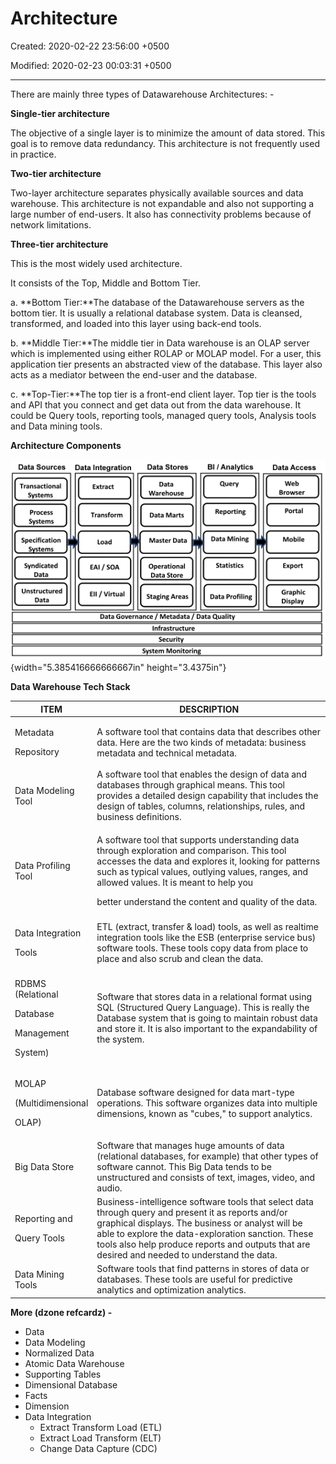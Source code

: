 # Architecture

Created: 2020-02-22 23:56:00 +0500

Modified: 2020-02-23 00:03:31 +0500

---

There are mainly three types of Datawarehouse Architectures: -



**Single-tier architecture**

The objective of a single layer is to minimize the amount of data stored. This goal is to remove data redundancy. This architecture is not frequently used in practice.



**Two-tier architecture**

Two-layer architecture separates physically available sources and data warehouse. This architecture is not expandable and also not supporting a large number of end-users. It also has connectivity problems because of network limitations.



**Three-tier architecture**

This is the most widely used architecture.



It consists of the Top, Middle and Bottom Tier.

a.  **Bottom Tier:**The database of the Datawarehouse servers as the bottom tier. It is usually a relational database system. Data is cleansed, transformed, and loaded into this layer using back-end tools.

b.  **Middle Tier:**The middle tier in Data warehouse is an OLAP server which is implemented using either ROLAP or MOLAP model. For a user, this application tier presents an abstracted view of the database. This layer also acts as a mediator between the end-user and the database.

c.  **Top-Tier:**The top tier is a front-end client layer. Top tier is the tools and API that you connect and get data out from the data warehouse. It could be Query tools, reporting tools, managed query tools, Analysis tools and Data mining tools.



**Architecture Components**

![Data Warehouse Architecture Components](media/Data-Warehousing_Architecture-image1.png){width="5.385416666666667in" height="3.4375in"}



**Data Warehouse Tech Stack**

<table>
<colgroup>
<col style="width: 20%" />
<col style="width: 79%" />
</colgroup>
<thead>
<tr class="header">
<th>ITEM</th>
<th>DESCRIPTION</th>
</tr>
</thead>
<tbody>
<tr class="odd">
<td><p>Metadata</p>
<p>Repository</p></td>
<td>A software tool that contains data that describes other data. Here are the two kinds of metadata: business metadata and technical metadata.</td>
</tr>
<tr class="even">
<td>Data Modeling Tool</td>
<td>A software tool that enables the design of data and databases through graphical means. This tool provides a detailed design capability that includes the design of tables, columns, relationships, rules, and business definitions.</td>
</tr>
<tr class="odd">
<td>Data Profiling Tool</td>
<td><p>A software tool that supports understanding data through exploration and comparison. This tool accesses the data and explores it, looking for patterns such as typical values, outlying values, ranges, and allowed values. It is meant to help you</p>
<p>better understand the content and quality of the data.</p></td>
</tr>
<tr class="even">
<td><p>Data Integration</p>
<p>Tools</p></td>
<td>ETL (extract, transfer &amp; load) tools, as well as realtime integration tools like the ESB (enterprise service bus) software tools. These tools copy data from place to place and also scrub and clean the data.</td>
</tr>
<tr class="odd">
<td><p>RDBMS (Relational</p>
<p>Database</p>
<p>Management</p>
<p>System)</p></td>
<td>Software that stores data in a relational format using SQL (Structured Query Language). This is really the Database system that is going to maintain robust data and store it. It is also important to the expandability of the system.</td>
</tr>
<tr class="even">
<td><p>MOLAP</p>
<p>(Multidimensional</p>
<p>OLAP)</p></td>
<td>Database software designed for data mart-type operations. This software organizes data into multiple dimensions, known as "cubes," to support analytics.</td>
</tr>
<tr class="odd">
<td>Big Data Store</td>
<td>Software that manages huge amounts of data (relational databases, for example) that other types of software cannot. This Big Data tends to be unstructured and consists of text, images, video, and audio.</td>
</tr>
<tr class="even">
<td><p>Reporting and</p>
<p>Query Tools</p></td>
<td>Business-intelligence software tools that select data through query and present it as reports and/or graphical displays. The business or analyst will be able to explore the data-exploration sanction. These tools also help produce reports and outputs that are desired and needed to understand the data.</td>
</tr>
<tr class="odd">
<td>Data Mining Tools</td>
<td>Software tools that find patterns in stores of data or databases. These tools are useful for predictive analytics and optimization analytics.</td>
</tr>
</tbody>
</table>



**More (dzone refcardz) -**
-   Data
-   Data Modeling
-   Normalized Data
-   Atomic Data Warehouse
-   Supporting Tables
-   Dimensional Database
-   Facts
-   Dimension
-   Data Integration
    -   Extract Transform Load (ETL)
    -   Extract Load Transform (ELT)
    -   Change Data Capture (CDC)

